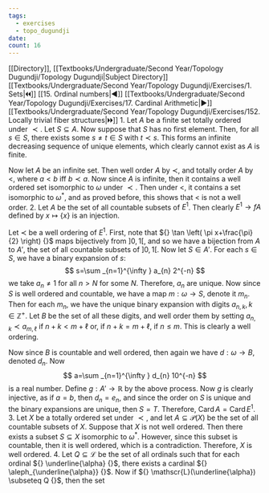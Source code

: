 ```yaml
---
tags:
  - exercises
  - topo_dugundji
date: 
count: 16
---
```

[[Directory]], [[Textbooks/Undergraduate/Second Year/Topology Dugundji/Topology Dugundji|Subject Directory]]
[[Textbooks/Undergraduate/Second Year/Topology Dugundji/Exercises/1. Sets|🞀🞀]] [[15. Ordinal numbers|◀]] [[Textbooks/Undergraduate/Second Year/Topology Dugundji/Exercises/17. Cardinal Arithmetic|▶]] [[Textbooks/Undergraduate/Second Year/Topology Dugundji/Exercises/152. Locally trivial fiber structures|🞂🞂]]
1. 
Let ${} A {}$ be a finite set totally ordered under $\prec {}$. Let ${} S \subseteq A {}$. Now suppose that $S$ has no first element. Then, for all ${} s \in S {}$, there exists some ${} s\neq t \in S {}$ with ${} t \prec s {}$. This forms an infinite decreasing sequence of unique elements, which clearly cannot exist as ${} A {}$ is finite. 

Now let $A {}$ be an infinite set. Then well order $A$ by $\prec$, and totally order $A$ by $<$, where $a<b {}$ iff ${} b \prec a {}$. Now since $A$ is infinite, then it contains a well ordered set isomorphic to $\omega$ under ${} \prec {}$. Then under $<$, it contains a set isomorphic to $\omega^{*}$, and as proved before, this shows that $<$ is not a well order.
2. 
Let $A$ be the set of all countable subsets of ${} E^{1}$. Then clearly ${} E^{1}\to{f}A {}$ defined by ${} x \mapsto \{ x \} {}$ is an injection. 

Let ${} \prec$ be a well ordering of ${} E^{1}$. First, note that ${} \tan \left( \pi x+\frac{\pi}{2} \right) {}$ maps bijectively from ${} ]0,\, 1[ {}$, and so we have a bijection from ${} A$ to $A' {}$, the set of all countable subsets of ${} ]0,\, 1[ {}$. Now let ${} S \in A' {}$. For each ${} s \in S {}$, we have a binary expansion of $s {}$:
$$
s=\sum _{n=1}^{\infty } a_{n} 2^{-n}
$$
we take ${} a_{n}\neq 1 {}$ for all $n >N {}$ for some $N$. Therefore, ${} a_{n}$ are unique. Now since ${} S {}$ is well ordered and countable, we have a map ${} m:\omega\to{}S {}$, denote it ${} m_{n}$. Then for each ${} m_{n}$, we have the unique binary expansion with digits ${} a_{n,\, k},\, k \in \mathbb{Z}^{+} {}$. Let $B$ be the set of all these digits, and well order them by setting ${} a_{n,\, k} \prec a_{m,\, \ell} {}$ if ${} n+k <m+\ell {}$ or, if ${} n+k=m+\ell {}$, if ${} n \leq m {}$. This is clearly a well ordering. 

Now since $B$ is countable and well ordered, then again we have $d:\omega\to{}B {}$, denoted ${} d_{n}$. Now 
$$
a=\sum _{n=1}^{\infty } d_{n} 10^{-n}
$$
is a real number. Define ${} g:A'\to{}\mathbb{R} {}$ by the above process. Now $g$ is clearly injective, as if ${} a=b {}$, then ${} d_{n}=e_{n} {}$, and since the order on $S$ is unique and the binary expansions are unique, then $S=T {}$. Therefore, ${} \operatorname{Card}A=\operatorname{Card}E^{1} {}$. 
3. 
Let $X {}$ be a totally ordered set under $\prec {}$, and let ${} A\subseteq \mathscr{P}(X) {}$ be the set of all countable subsets of $X. {}$ Suppose that $X$ is not well ordered. Then there exists a subset ${} S \subseteq X {}$ isomorphic to ${} \omega^{*}$. However, since this subset is countable, then it is well ordered, which is a contradiction. Therefore, $X$ is well ordered. 
4. 
Let ${} Q \subseteq \mathscr{L} {}$ be the set of all ordinals such that for each ordinal ${} \underline{\alpha} {}$, there exists a cardinal ${} \aleph_{\underline{\alpha}} {}$. Now if ${} \mathscr{L}(\underline{\alpha}) \subseteq Q {}$, then the set